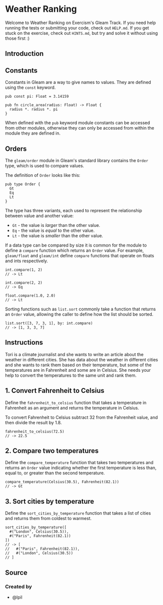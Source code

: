 # Weather Ranking

Welcome to Weather Ranking on Exercism's Gleam Track.
If you need help running the tests or submitting your code, check out `HELP.md`.
If you get stuck on the exercise, check out `HINTS.md`, but try and solve it without using those first :)

## Introduction

## Constants

Constants in Gleam are a way to give names to values. They are defined using the `const` keyword.

```gleam
pub const pi: Float = 3.14159

pub fn circle_area(radius: Float) -> Float {
  radius *. radius *. pi
}
```

When defined with the `pub` keyword module constants can be accessed from other modules, otherwise they can only be accessed from within the module they are defined in.

## Orders

The `gleam/order` module in Gleam's standard library contains the `Order` type, which is used to compare values.

The definition of `Order` looks like this:

```gleam
pub type Order {
  Gt
  Eq
  Lt
}
```

The type has three variants, each used to represent the relationship between value and another value:

- `Gt` - the value is _larger_ than the other value.
- `Eq` - the value is _equal_ to the other value.
- `Lt` - the value is _smaller_ than the other value.

If a data type can be compared by size it is common for the module to define a `compare` function which returns an `Order` value. For example, `gleam/float` and `gleam/int` define `compare` functions that operate on floats and ints respectively.

```gleam
int.compare(1, 2)
// -> Lt

int.compare(2, 2)
// -> Eq

float.compare(1.0, 2.0)
// -> Lt
```

Sorting functions such as `list.sort` commonly take a function that returns an `Order` value, allowing the caller to define how the list should be sorted.

```gleam
list.sort([3, 7, 3, 1], by: int.compare)
// -> [1, 3, 3, 7]
```

## Instructions

Tori is a climate journalist and she wants to write an article about the weather in different cities. She has data about the weather in different cities and she wants to rank them based on their temperature, but some of the temperatures are in Fahrenheit and some are in Celsius. She needs your help to convert the temperatures to the same unit and rank them.

## 1. Convert Fahrenheit to Celsius

Define the `fahrenheit_to_celsius` function that takes a temperature in Fahrenheit as an argument and returns the temperature in Celsius.

To convert Fahrenheit to Celsius subtract 32 from the Fahrenheit value, and then divide the result by 1.8.

```gleam
fahrenheit_to_celsius(72.5)
// -> 22.5
```

## 2. Compare two temperatures

Define the `compare_temperature` function that takes two temperatures and returns an `Order` value indicating whether the first temperature is less than, equal to, or greater than the second temperature.

```gleam
compare_temperature(Celsius(30.5), Fahrenheit(82.1))
// -> Gt
```

## 3. Sort cities by temperature

Define the `sort_cities_by_temperature` function that takes a list of cities and returns them from coldest to warmest.

```gleam
sort_cities_by_temperature([
  #("London", Celsius(30.5)),
  #("Paris", Fahrenheit(82.1))
])
// -> [
//   #("Paris", Fahrenheit(82.1)),
//   #("London", Celsius(30.5))
// ]
```

## Source

### Created by

- @lpil